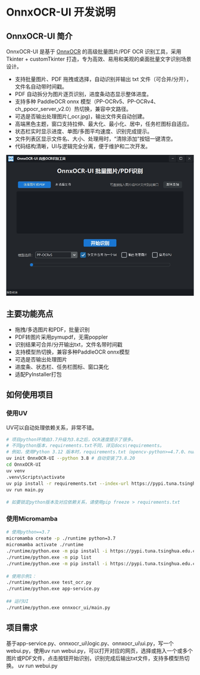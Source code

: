 # OnnxOCR-UI 开发说明

## OnnxOCR-UI 简介

OnnxOCR-UI 是基于 [OnnxOCR](https://github.com/jingsongliujing/OnnxOCR) 的高级批量图片/PDF OCR 识别工具，采用 Tkinter + customTkinter 打造，专为高效、易用和美观的桌面批量文字识别场景设计。

- 支持批量图片、PDF 拖拽或选择，自动识别并输出 txt 文件（可合并/分开），文件名自动带时间戳。
- PDF 自动拆分为图片逐页识别，进度条动态显示整体进度。
- 支持多种 PaddleOCR onnx 模型（PP-OCRv5、PP-OCRv4、ch_ppocr_server_v2.0）热切换，兼容中文路径。
- 可选是否输出处理图片(_ocr.jpg)，输出文件夹自动创建。
- 高端黑色主题，窗口支持拉伸、最大化、最小化、居中，任务栏图标自适应。
- 状态栏实时显示进度、单图/多图平均速度、识别完成提示。
- 文件列表区显示文件名、大小、处理用时，“清除添加”按钮一键清空。
- 代码结构清晰，UI与逻辑完全分离，便于维护和二次开发。

![OnnxOCR-UI](../docs/images/UI-20250614211544.jpg)

## 主要功能亮点
- 拖拽/多选图片和PDF，批量识别
- PDF转图片采用pymupdf，无需poppler
- 识别结果可合并/分开输出txt，文件名带时间戳
- 支持模型热切换，兼容多种PaddleOCR onnx模型
- 可选是否输出处理图片
- 进度条、状态栏、任务栏图标、窗口美化
- 适配PyInstaller打包

## 如何使用项目

### 使用UV
UV可以自动处理依赖关系，非常不错。

```bash
# 项目python环境由3.7升级为3.8之后，OCR速度提示了很多。
# 不同python版本，requirements.txt不同，详见docs\requirements。
# 例如，使用Python 3.12 版本时，requirements.txt（opencv-python>=4.7.0、numpy<2.0.0、onnxruntime-gpu取消版本要求）。
uv init OnnxOCR-UI --python 3.8 # 自动安装了3.8.20
cd OnnxOCR-UI
uv venv
.venv\Scripts\activate
uv pip install -r requirements.txt --index-url https://pypi.tuna.tsinghua.edu.cn/simple
uv run main.py

# 如要锁定python版本及对应依赖关系，请使用pip freeze > requirements.txt
```


### 使用Micromamba
```bash
# 使用python==3.7
micromamba create -p ./runtime python=3.7
micromamba activate ./runtime
./runtime/python.exe -m pip install -i https://pypi.tuna.tsinghua.edu.cn/simple -r requirements.txt 
./runtime/python.exe -m pip list
./runtime/python.exe -m pip install -i https://pypi.tuna.tsinghua.edu.cn/simple -r onnxocr_ui/requirements.txt 

# 使用示例1：
./runtime/python.exe test_ocr.py  
./runtime/python.exe app-service.py

## 运行UI
./runtime/python.exe onnxocr_ui/main.py
```
## 项目需求
基于app-service.py、onnxocr_ui\logic.py、onnxocr_ui\ui.py，写一个webui.py，使用uv run webui.py，可以打开对应的网页，选择或拖入一个或多个图片或PDF文件，点击按钮开始识别，识别完成后输出txt文件，支持多模型热切换。
uv run webui.py